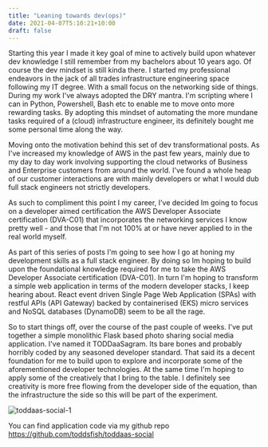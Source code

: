 ```yaml
---
title: "Leaning towards dev(ops)"
date: 2021-04-07T5:10:21+10:00
draft: false
---
```

Starting this year I made it key goal of mine to actively build upon whatever dev knowledge I still remember from my bachelors about 10 years ago.  Of course the dev mindset is still kinda there.  I started my professional endeavors in the jack of all trades infrastructure engineering space following my IT degree.  With a small focus on the networking side of things.  During my work I've always adopted the DRY mantra.  I'm  scripting where I can in Python, Powershell, Bash etc to enable me to move onto more rewarding tasks.  By adopting this mindset of automating the more mundane tasks required of a (cloud) infrastructure engineer, its definitely bought me some personal time along the way.

Moving onto the motivation behind this set of dev transformational posts.  As I've increased my knowledge of AWS in the past few years, mainly due to my day to day work involving supporting the cloud networks of Business and Enterprise customers from around the world.  I've found a whole heap of our customer interactions are with mainly developers or what I would dub full stack engineers not strictly developers.

As such to compliment this point I my career, I've decided Im going to focus on a developer aimed certification the AWS Developer Associate certification (DVA-C01) that incorporates the networking services I know pretty well - and those that I'm not 100% at or have never applied to in the real world myself.

As part of this series of posts I'm going to see how I go at honing my development skills as a full stack engineer.  By doing so Im hoping to build upon the foundational knowledge required for me to take the AWS Developer Associate certification (DVA-C01).  In turn I'm hoping to transform a simple web application in terms of the modern developer stacks, I keep hearing about.  React event driven Single Page Web Application (SPAs) with restful APIs (API Gateway) backed by containerised (EKS) micro services and NoSQL databases (DynamoDB) seem to be all the rage.

So to start things off, over the course of the past couple of weeks.  I've put together a simple monolithic Flask based photo sharing social media application. I've named it TODDaaSagram.  Its bare bones and probably horribly coded by any seasoned developer standard.  That said its a decent foundation for me to build upon to explore and incorporate some of the aforementioned developer technologies.  At the same time I'm hoping to apply some of the creatively that I bring to the table.  I definitely see creativity is more free flowing from the developer side of the equation, than the infrastructure the side so this will be part of the experiment.

![toddaas-social-1](/img/toddaas-social-1.gif)

You can find application code via my github repo https://github.com/toddsfish/toddaas-social
